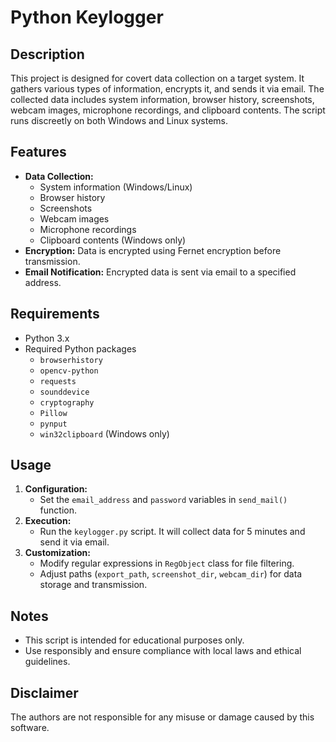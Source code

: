 
# Python Keylogger

## Description
This project is designed for covert data collection on a target system. It gathers various types of information, encrypts it, and sends it via email. The collected data includes system information, browser history, screenshots, webcam images, microphone recordings, and clipboard contents. The script runs discreetly on both Windows and Linux systems.

## Features
- **Data Collection:**
  - System information (Windows/Linux)
  - Browser history
  - Screenshots
  - Webcam images
  - Microphone recordings
  - Clipboard contents (Windows only)
- **Encryption:** Data is encrypted using Fernet encryption before transmission.
- **Email Notification:** Encrypted data is sent via email to a specified address.

## Requirements
- Python 3.x
- Required Python packages 
  - `browserhistory`
  - `opencv-python`
  - `requests`
  - `sounddevice`
  - `cryptography`
  - `Pillow`
  - `pynput`
  - `win32clipboard` (Windows only)

## Usage
1. **Configuration:**
   - Set the `email_address` and `password` variables in `send_mail()` function.
2. **Execution:**
   - Run the `keylogger.py` script. It will collect data for 5 minutes and send it via email.
3. **Customization:**
   - Modify regular expressions in `RegObject` class for file filtering.
   - Adjust paths (`export_path`, `screenshot_dir`, `webcam_dir`) for data storage and transmission.

## Notes
- This script is intended for educational purposes only.
- Use responsibly and ensure compliance with local laws and ethical guidelines.

## Disclaimer
The authors are not responsible for any misuse or damage caused by this software.

